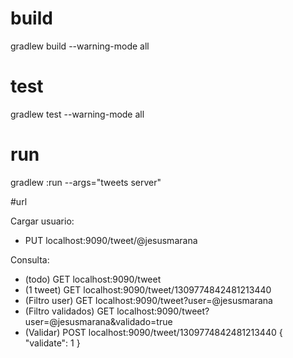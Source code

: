 # build

gradlew build --warning-mode all

# test

gradlew test --warning-mode all

# run

gradlew :run --args="tweets server"

#url

Cargar usuario:
* PUT localhost:9090/tweet/@jesusmarana

Consulta:
* (todo)              GET localhost:9090/tweet
* (1 tweet)           GET localhost:9090/tweet/1309774842481213440
* (Filtro user)       GET localhost:9090/tweet?user=@jesusmarana
* (Filtro validados)  GET localhost:9090/tweet?user=@jesusmarana&validado=true
* (Validar)           POST localhost:9090/tweet/1309774842481213440
  {
  "validate": 1
  }

